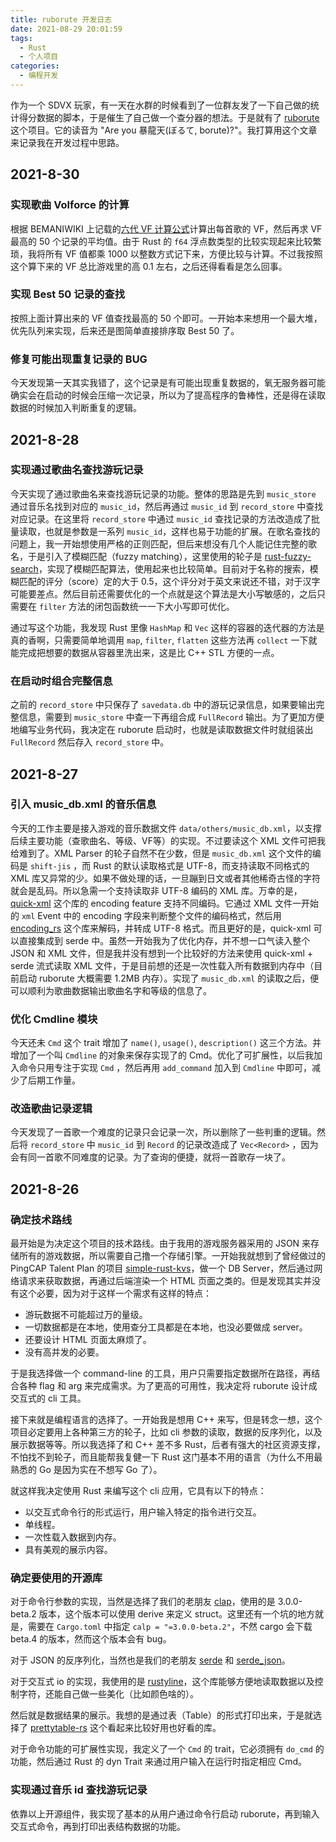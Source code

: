 ```yaml
---
title: ruborute 开发日志
date: 2021-08-29 20:01:59
tags:
  - Rust
  - 个人项目
categories:	
  - 编程开发
---
```


作为一个 SDVX 玩家，有一天在水群的时候看到了一位群友发了一下自己做的统计得分数据的脚本，于是催生了自己做一个查分器的想法。于是就有了 [ruborute](https://github.com/RinChanNOWWW/ruborute) 这个项目。它的读音为 "Are you 暴龍天(ぼるて, borute)?"。我打算用这个文章来记录我在开发过程中思路。

<!-- more -->

## 2021-8-30

### 实现歌曲 Volforce 的计算

根据 BEMANIWIKI 上记载的[六代 VF 计算公式](http://bemaniwiki.com/index.php?SOUND%20VOLTEX%20EXCEED%20GEAR/VOLFORCE#calc)计算出每首歌的 VF，然后再求 VF 最高的 50 个记录的平均值。由于 Rust 的 `f64` 浮点数类型的比较实现起来比较繁琐，我将所有 VF 值都乘 1000 以整数方式记下来，方便比较与计算。不过我按照这个算下来的 VF 总比游戏里的高 0.1 左右，之后还得看看是怎么回事。

### 实现 Best 50 记录的查找

按照上面计算出来的 VF 值查找最高的 50 个即可。一开始本来想用一个最大堆，优先队列来实现，后来还是图简单直接排序取 Best 50 了。

### 修复可能出现重复记录的 BUG

今天发现第一天其实我错了，这个记录是有可能出现重复数据的，氧无服务器可能确实会在启动的时候会压缩一次记录，所以为了提高程序的鲁棒性，还是得在读取数据的时候加入判断重复的逻辑。

## 2021-8-28

### 实现通过歌曲名查找游玩记录

今天实现了通过歌曲名来查找游玩记录的功能。整体的思路是先到 `music_store` 通过音乐名找到对应的 `music_id`，然后再通过 `music_id` 到 `record_store` 中查找对应记录。在这里将 `record_store` 中通过 `music_id` 查找记录的方法改造成了批量读取，也就是参数是一系列 `music_id`，这样也易于功能的扩展。在歌名查找的问题上，我一开始想使用严格的正则匹配，但后来想没有几个人能记住完整的歌名，于是引入了模糊匹配（fuzzy matching），这里使用的轮子是 [rust-fuzzy-search](https://gitlab.com/EnricoCh/rust-fuzzy-search)，实现了模糊匹配算法，使用起来也比较简单。目前对于名称的搜索，模糊匹配的评分（score）定的大于 0.5，这个评分对于英文来说还不错，对于汉字可能要差点。然后目前还需要优化的一个点就是这个算法是大小写敏感的，之后只需要在 `filter` 方法的闭包函数统一一下大小写即可优化。

通过写这个功能，我发现 Rust 里像 `HashMap` 和 `Vec` 这样的容器的迭代器的方法是真的香啊，只需要简单地调用 `map`, `filter`, `flatten` 这些方法再 `collect` 一下就能完成把想要的数据从容器里洗出来，这是比 C++ STL 方便的一点。

### 在启动时组合完整信息

之前的 `record_store` 中只保存了 `savedata.db` 中的游玩记录信息，如果要输出完整信息，需要到 `music_store` 中查一下再组合成 `FullRecord` 输出。为了更加方便地编写业务代码，我决定在 ruborute 启动时，也就是读取数据文件时就组装出 `FullRecord` 然后存入 `record_store` 中。

## 2021-8-27

### 引入 music_db.xml 的音乐信息

今天的工作主要是接入游戏的音乐数据文件 `data/others/music_db.xml`，以支撑后续主要功能（查歌曲名、等级、VF等）的实现。不过要读这个 XML 文件可把我给难到了。XML Parser 的轮子自然不在少数，但是 `music_db.xml` 这个文件的编码是 `shift-jis` ，而 Rust 的默认读取格式是 UTF-8，而支持读取不同格式的 XML  库又异常的少。如果不做处理的话，一旦蹦到日文或者其他稀奇古怪的字符就会是乱码。所以急需一个支持读取非   UTF-8 编码的 XML 库。万幸的是，[quick-xml](https://github.com/tafia/quick-xml) 这个库的 encoding feature 支持不同编码。它通过 XML 文件一开始的 `xml` Event 中的 encoding 字段来判断整个文件的编码格式，然后用 [encoding_rs](https://github.com/hsivonen/encoding_rs) 这个库来解码，并转成 UTF-8 格式。而且更好的是，quick-xml 可以直接集成到 serde 中。虽然一开始我为了优化内存，并不想一口气读入整个 JSON 和 XML 文件，但是我并没有想到一个比较好的方法来使用 quick-xml + serde 流式读取 XML 文件，于是目前想的还是一次性载入所有数据到内存中（目前启动 ruborute 大概需要 1.2MB 内存）。实现了 `music_db.xml` 的读取之后，便可以顺利为歌曲数据输出歌曲名字和等级的信息了。

### 优化 Cmdline 模块

今天还未 `Cmd` 这个 trait 增加了 `name()`, `usage()`, `description()` 这三个方法。并增加了一个叫 `Cmdline` 的对象来保存实现了的 Cmd。优化了可扩展性，以后我加入命令只用专注于实现 `Cmd` ，然后再用 `add_command` 加入到 `Cmdline` 中即可，减少了后期工作量。

### 改造歌曲记录逻辑

今天发现了一首歌一个难度的记录只会记录一次，所以删除了一些判重的逻辑。然后将 `record_store` 中 `music_id` 到 `Record` 的记录改造成了 `Vec<Record>` ，因为会有同一首歌不同难度的记录。为了查询的便捷，就将一首歌存一块了。

## 2021-8-26

### 确定技术路线

最开始是为决定这个项目的技术路线。由于我用的游戏服务器采用的 JSON 来存储所有的游戏数据，所以需要自己撸一个存储引擎。一开始我就想到了曾经做过的 PingCAP Talent Plan 的项目 [simple-rust-kvs](https://github.com/RinChanNOWWW/simple-rust-kvs)，做一个 DB Server，然后通过网络请求来获取数据，再通过后端渲染一个 HTML 页面之类的。但是发现其实并没有这个必要，因为对于这样一个需求有这样的特点：

- 游玩数据不可能超过万的量级。
- 一切数据都是在本地，使用查分工具都是在本地，也没必要做成 server。
- 还要设计 HTML 页面太麻烦了。
- 没有高并发的必要。

于是我选择做一个 command-line 的工具，用户只需要指定数据所在路径，再结合各种 flag 和 arg 来完成需求。为了更高的可用性，我决定将 ruborute 设计成交互式的 cli 工具。

接下来就是编程语言的选择了。一开始我是想用 C++ 来写，但是转念一想，这个项目必定要用上各种第三方的轮子，比如 cli 参数的读取，数据的反序列化，以及展示数据等等。所以我选择了和 C++ 差不多 Rust，后者有强大的社区资源支撑，不怕找不到轮子，而且能帮我复健一下 Rust 这门基本不用的语言（为什么不用最熟悉的 Go 是因为实在不想写 Go 了）。

就这样我决定使用 Rust 来编写这个 cli 应用，它具有以下的特点：

- 以交互式命令行的形式运行，用户输入特定的指令进行交互。
- 单线程。
- 一次性载入数据到内存。
- 具有美观的展示内容。

### 确定要使用的开源库

对于命令行参数的实现，当然是选择了我们的老朋友 [clap](https://github.com/clap-rs/clap)，使用的是 3.0.0-beta.2 版本，这个版本可以使用 derive 来定义 struct。这里还有一个坑的地方就是，需要在 `Cargo.toml` 中指定 `calp = "=3.0.0-beta.2"`，不然 cargo 会下载 beta.4 的版本，然而这个版本会有 bug。

对于 JSON 的反序列化，当然也是我们的老朋友 [serde](https://github.com/serde-rs/serde) 和 [serde_json](https://github.com/serde-rs/json)。

对于交互式 io 的实现，我使用的是 [rustyline](https://github.com/kkawakam/rustyline)，这个库能够方便地读取数据以及控制字符，还能自己做一些美化（比如颜色啥的）。

然后就是数据结果的展示。我想的是通过表（Table）的形式打印出来，于是就选择了 [prettytable-rs](https://github.com/phsym/prettytable-rs) 这个看起来比较好用也好看的库。

对于命令功能的可扩展性实现，我定义了一个 `Cmd` 的 trait，它必须拥有 `do_cmd` 的功能，然后通过 Rust 的 dyn Trait 来通过用户输入在运行时指定相应 Cmd。

### 实现通过音乐 id 查找游玩记录

依靠以上开源组件，我实现了基本的从用户通过命令行启动 ruborute，再到输入交互式命令，再到打印出表结构数据的功能。

